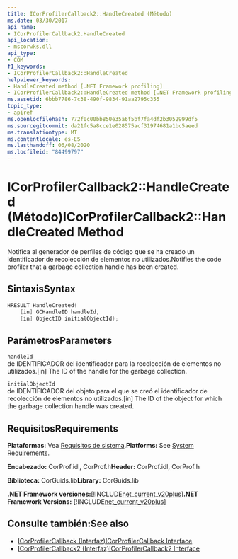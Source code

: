```yaml
---
title: ICorProfilerCallback2::HandleCreated (Método)
ms.date: 03/30/2017
api_name:
- ICorProfilerCallback2.HandleCreated
api_location:
- mscorwks.dll
api_type:
- COM
f1_keywords:
- ICorProfilerCallback2::HandleCreated
helpviewer_keywords:
- HandleCreated method [.NET Framework profiling]
- ICorProfilerCallback2::HandleCreated method [.NET Framework profiling]
ms.assetid: 6bbb7786-7c38-490f-9834-91aa2795c355
topic_type:
- apiref
ms.openlocfilehash: 772f0c00bb850e35a6f5bf7fa4df2b3052999df5
ms.sourcegitcommit: da21fc5a8cce1e028575acf31974681a1bc5aeed
ms.translationtype: MT
ms.contentlocale: es-ES
ms.lasthandoff: 06/08/2020
ms.locfileid: "84499797"
---
```

# <a name="icorprofilercallback2handlecreated-method"></a><span data-ttu-id="8d1ff-102">ICorProfilerCallback2::HandleCreated (Método)</span><span class="sxs-lookup"><span data-stu-id="8d1ff-102">ICorProfilerCallback2::HandleCreated Method</span></span>
<span data-ttu-id="8d1ff-103">Notifica al generador de perfiles de código que se ha creado un identificador de recolección de elementos no utilizados.</span><span class="sxs-lookup"><span data-stu-id="8d1ff-103">Notifies the code profiler that a garbage collection handle has been created.</span></span>  
  
## <a name="syntax"></a><span data-ttu-id="8d1ff-104">Sintaxis</span><span class="sxs-lookup"><span data-stu-id="8d1ff-104">Syntax</span></span>  
  
```cpp  
HRESULT HandleCreated(  
    [in] GCHandleID handleId,  
    [in] ObjectID initialObjectId);  
```  
  
## <a name="parameters"></a><span data-ttu-id="8d1ff-105">Parámetros</span><span class="sxs-lookup"><span data-stu-id="8d1ff-105">Parameters</span></span>  
 `handleId`  
 <span data-ttu-id="8d1ff-106">de IDENTIFICADOR del identificador para la recolección de elementos no utilizados.</span><span class="sxs-lookup"><span data-stu-id="8d1ff-106">[in] The ID of the handle for the garbage collection.</span></span>  
  
 `initialObjectId`  
 <span data-ttu-id="8d1ff-107">de IDENTIFICADOR del objeto para el que se creó el identificador de recolección de elementos no utilizados.</span><span class="sxs-lookup"><span data-stu-id="8d1ff-107">[in] The ID of the object for which the garbage collection handle was created.</span></span>  
  
## <a name="requirements"></a><span data-ttu-id="8d1ff-108">Requisitos</span><span class="sxs-lookup"><span data-stu-id="8d1ff-108">Requirements</span></span>  
 <span data-ttu-id="8d1ff-109">**Plataformas:** Vea [Requisitos de sistema](../../get-started/system-requirements.md).</span><span class="sxs-lookup"><span data-stu-id="8d1ff-109">**Platforms:** See [System Requirements](../../get-started/system-requirements.md).</span></span>  
  
 <span data-ttu-id="8d1ff-110">**Encabezado:** CorProf.idl, CorProf.h</span><span class="sxs-lookup"><span data-stu-id="8d1ff-110">**Header:** CorProf.idl, CorProf.h</span></span>  
  
 <span data-ttu-id="8d1ff-111">**Biblioteca:** CorGuids.lib</span><span class="sxs-lookup"><span data-stu-id="8d1ff-111">**Library:** CorGuids.lib</span></span>  
  
 <span data-ttu-id="8d1ff-112">**.NET Framework versiones:**[!INCLUDE[net_current_v20plus](../../../../includes/net-current-v20plus-md.md)]</span><span class="sxs-lookup"><span data-stu-id="8d1ff-112">**.NET Framework Versions:** [!INCLUDE[net_current_v20plus](../../../../includes/net-current-v20plus-md.md)]</span></span>  
  
## <a name="see-also"></a><span data-ttu-id="8d1ff-113">Consulte también:</span><span class="sxs-lookup"><span data-stu-id="8d1ff-113">See also</span></span>

- [<span data-ttu-id="8d1ff-114">ICorProfilerCallback (Interfaz)</span><span class="sxs-lookup"><span data-stu-id="8d1ff-114">ICorProfilerCallback Interface</span></span>](icorprofilercallback-interface.md)
- [<span data-ttu-id="8d1ff-115">ICorProfilerCallback2 (Interfaz)</span><span class="sxs-lookup"><span data-stu-id="8d1ff-115">ICorProfilerCallback2 Interface</span></span>](icorprofilercallback2-interface.md)

